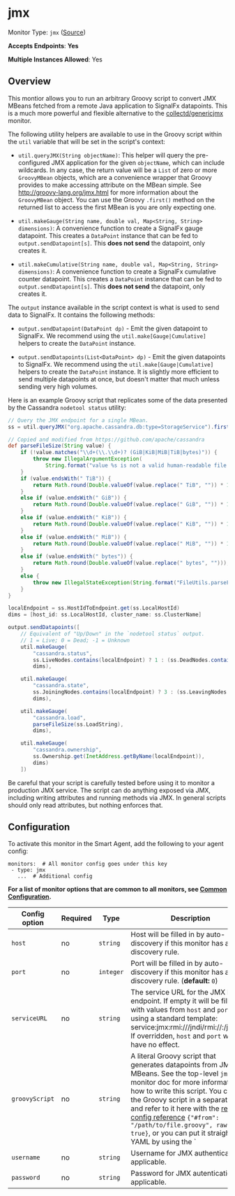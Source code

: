 <!--- GENERATED BY gomplate from scripts/docs/templates/monitor-page.md.tmpl --->

# jmx

Monitor Type: `jmx` ([Source](https://github.com/signalfx/signalfx-agent/tree/master/internal/monitors/jmx))

**Accepts Endpoints**: **Yes**

**Multiple Instances Allowed**: Yes

## Overview

This montior allows you to run an arbitrary Groovy script to convert JMX
MBeans fetched from a remote Java application to SignalFx datapoints.
This is a much more powerful and flexible alternative to the
[collectd/genericjmx](./collectd-genericjmx.md) monitor.

The following utility helpers are available to use in the Groovy script
within the `util` variable that will be set in the script's context:

- `util.queryJMX(String objectName)`: This helper will
  query the pre-configured JMX application for the given `objectName`,
  which can include wildcards.  In any case, the return value will be a
  `List` of zero or more `GroovyMBean` objects, which are a convenience
  wrapper that Groovy provides to make accessing attribute on the MBean
  simple. See http://groovy-lang.org/jmx.html for more information about
  the `GroovyMBean` object.  You can use the Groovy `.first()` method on
  the returned list to access the first MBean is you are only expecting
  one.

- `util.makeGauge(String name, double val, Map<String, String>
  dimensions)`: A convenience function to create a SignalFx gauge
  datapoint. This creates a `DataPoint` instance that can be fed to
  `output.sendDatapoint[s]`.  This **does not send** the datapoint, only
  creates it.

- `util.makeCumulative(String name, double val, Map<String, String> dimensions)`:
  A convenience function to create a SignalFx cumulative counter
  datapoint.  This creates a `DataPoint` instance that can be fed to
  `output.sendDatapoint[s]`.  This **does not send** the datapoint, only
  creates it.

The `output` instance available in the script context is what is used to
send data to SignalFx.  It contains the following methods:

- `output.sendDatapoint(DataPoint dp)` - Emit the given datapoint to
  SignalFx.  We recommend using the `util.make[Gauge|Cumulative]` helpers
  to create the `DataPoint` instance.

- `output.sendDatapoints(List<DataPoint> dp)` - Emit the given datapoints
  to SignalFx. We recommend using the `util.make[Gauge|Cumulative]`
  helpers to create the `DataPoint` instance. It is slightly more
  efficient to send multiple datapoints at once, but doesn't matter that
  much unless sending very high volumes.

Here is an example Groovy script that replicates some of the data
presented by the Cassandra `nodetool status` utility:

```groovy
// Query the JMX endpoint for a single MBean.
ss = util.queryJMX("org.apache.cassandra.db:type=StorageService").first()

// Copied and modified from https://github.com/apache/cassandra
def parseFileSize(String value) {
	if (!value.matches("\\d+(\\.\\d+)? (GiB|KiB|MiB|TiB|bytes)")) {
		throw new IllegalArgumentException(
			String.format("value %s is not a valid human-readable file size", value));
	}
	if (value.endsWith(" TiB")) {
		return Math.round(Double.valueOf(value.replace(" TiB", "")) * 1e12);
	}
	else if (value.endsWith(" GiB")) {
		return Math.round(Double.valueOf(value.replace(" GiB", "")) * 1e9);
	}
	else if (value.endsWith(" KiB")) {
		return Math.round(Double.valueOf(value.replace(" KiB", "")) * 1e3);
	}
	else if (value.endsWith(" MiB")) {
		return Math.round(Double.valueOf(value.replace(" MiB", "")) * 1e6);
	}
	else if (value.endsWith(" bytes")) {
		return Math.round(Double.valueOf(value.replace(" bytes", "")));
	}
	else {
		throw new IllegalStateException(String.format("FileUtils.parseFileSize() reached an illegal state parsing %s", value));
	}
}

localEndpoint = ss.HostIdToEndpoint.get(ss.LocalHostId)
dims = [host_id: ss.LocalHostId, cluster_name: ss.ClusterName]

output.sendDatapoints([
	// Equivalent of "Up/Down" in the `nodetool status` output.
	// 1 = Live; 0 = Dead; -1 = Unknown
	util.makeGauge(
		"cassandra.status",
		ss.LiveNodes.contains(localEndpoint) ? 1 : (ss.DeadNodes.contains(localEndpoint) ? 0 : -1),
		dims),

	util.makeGauge(
		"cassandra.state",
		ss.JoiningNodes.contains(localEndpoint) ? 3 : (ss.LeavingNodes.contains(localEndpoint) ? 2 : 1),
		dims),

	util.makeGauge(
		"cassandra.load",
		parseFileSize(ss.LoadString),
		dims),

	util.makeGauge(
		"cassandra.ownership",
		ss.Ownership.get(InetAddress.getByName(localEndpoint)),
		dims)
	])

```

Be careful that your script is carefully tested before using it to monitor
a production JMX service.  The script can do anything exposed via JMX,
including writing attributes and running methods via JMX. In general
scripts should only read attributes, but nothing enforces that.


## Configuration

To activate this monitor in the Smart Agent, add the following to your
agent config:

```
monitors:  # All monitor config goes under this key
 - type: jmx
   ...  # Additional config
```

**For a list of monitor options that are common to all monitors, see [Common
Configuration](../monitor-config.md#common-configuration).**


| Config option | Required | Type | Description |
| --- | --- | --- | --- |
| `host` | no | `string` | Host will be filled in by auto-discovery if this monitor has a discovery rule. |
| `port` | no | `integer` | Port will be filled in by auto-discovery if this monitor has a discovery rule. (**default:** `0`) |
| `serviceURL` | no | `string` | The service URL for the JMX RMI endpoint.  If empty it will be filled in with values from `host` and `port` using a standard template: service:jmx:rmi:///jndi/rmi://<host>:<port>/jmxrmi.  If overridden, `host` and `port` will have no effect. |
| `groovyScript` | no | `string` | A literal Groovy script that generates datapoints from JMX MBeans.  See the top-level `jmx` monitor doc for more information on how to write this script. You can put the Groovy script in a separate file and refer to it here with the [remote config reference](https://docs.signalfx.com/en/latest/integrations/agent/remote-config.html) `{"#from": "/path/to/file.groovy", raw: true}`, or you can put it straight in YAML by using the `|` heredoc syntax. |
| `username` | no | `string` | Username for JMX authentication, if applicable. |
| `password` | no | `string` | Password for JMX autentication, if applicable. |




